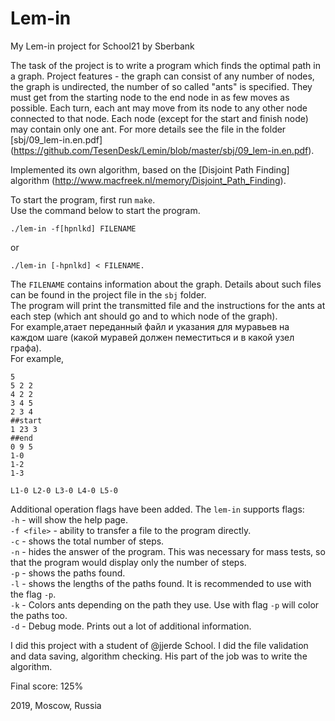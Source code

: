 # Lem-in
My Lem-in project for School21 by Sberbank

The task of the project is to write a program which finds the optimal path in a graph. Project features - the graph can consist of any number of nodes, the graph is undirected, the number of so called "ants" is specified. They must get from the starting node to the end node in as few moves as possible. Each turn, each ant may move from its node to any other node connected to that node. Each node (except for the start and finish node) may contain only one ant. For more details see the file in the folder [sbj/09_lem-in.en.pdf] (https://github.com/TesenDesk/Lemin/blob/master/sbj/09_lem-in.en.pdf).

Implemented its own algorithm, based on the [Disjoint Path Finding] algorithm (http://www.macfreek.nl/memory/Disjoint_Path_Finding).

To start the program, first run `make`.    
Use the command below to start the program.  

```
./lem-in -f[hpnlkd] FILENAME
```
or
```
./lem-in [-hpnlkd] < FILENAME.
```
The `FILENAME` contains information about the graph. Details about such files can be found in the project file in the `sbj` folder.    
The program will print the transmitted file and the instructions for the ants at each step (which ant should go and to which node of the graph).    
For example,атает переданный файл и указания для муравьев на каждом шаге (какой муравей должен пеместиться и в какой узел графа).    
For example,
```
5
5 2 2
4 2 2
3 4 5
2 3 4
##start
1 23 3
##end
0 9 5
1-0
1-2
1-3

L1-0 L2-0 L3-0 L4-0 L5-0
```

Additional operation flags have been added. The `lem-in` supports flags:    
`-h` - will show the help page.    
`-f <file>` - ability to transfer a file to the program directly.    
`-c` - shows the total number of steps.    
`-n` - hides the answer of the program. This was necessary for mass tests, so that the program would display only the number of steps.    
`-p` - shows the paths found.    
`-l` - shows the lengths of the paths found. It is recommended to use with the flag `-p`.    
`-k` - Colors ants depending on the path they use. Use with flag `-p` will color the paths too.    
`-d` - Debug mode. Prints out a lot of additional information.    

I did this project with a student of @jjerde School. I did the file validation and data saving, algorithm checking. His part of the job was to write the algorithm.

Final score: 125%

2019, Moscow, Russia
